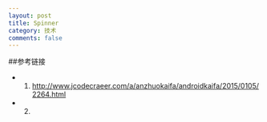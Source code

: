 ```yaml
---
layout: post
title: Spinner
category: 技术
comments: false
---
```



##参考链接

* 1. <http://www.jcodecraeer.com/a/anzhuokaifa/androidkaifa/2015/0105/2264.html>
* 2. 